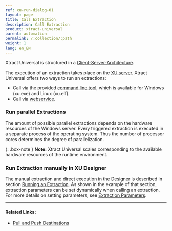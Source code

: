 ```yaml
---
ref: xu-run-dialog-01
layout: page
title: Call Extraction
description: Call Extraction
product: xtract-universal
parent: automation
permalink: /:collection/:path
weight: 1
lang: en_EN
---
```


Xtract Universal is structured in a [Client-Server-Architecture](../introduction). 

The execution of an extraction takes place on the [XU server](../server#run-extraction-on-the-server).
Xtract Universal offers two ways to run an extractions:

- Call via the provided [command line tool](./call-via-commandline), which is available for Windows (xu.exe) and Linux (xu.elf). 
- Call via [webservice](./call-via-webservice). 

### Run parallel Extractions

The amount of possible parallel extractions depends on the hardware resources of the Windows server.
Every triggered extraction is executed in a separate process of the operating system.
Thus the number of processor cores determines the degree of parallelization.

{: .box-note }
**Note:** Xtract Universal scales corresponding to the available hardware resources of the runtime environment.

### Run Extraction manually in XU Designer

The manual extraction and direct execution in the Designer is described in section [Running an Extraction](../getting-started/run-an-extraction).
As shown in the example of that section, extraction parameters can be set dynamically when calling an extraction.
For more details on setting parameters, see [Extraction Parameters](./extraction-parameters).


****
#### Related Links:
- [Pull and Push Destinations](../destinations#pull-and-push-destinations)
